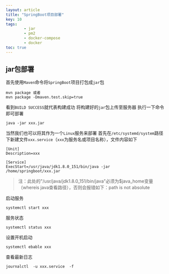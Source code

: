 ```yaml
---
layout: article
title: "SpringBoot项目部署"
key: 10
tags: 
        - jar
        - pm2
        - docker-compose
        - docker
toc: true
---
```

## jar包部署

首先使用`Maven`命令将`SpringBoot`项目打包成`jar`包
```
mvn package 或者
mvn package -Dmaven.test.skip=true
```
看到`BUILD SUCCESS`就代表构建成功
将构建好的`jar`包上传至服务器
执行一下命令即可部署
```
java -jar xxx.jar
```
当然我们也可以将其作为一个`Linux`服务来部署
首先在`/etc/systemd/system`路径下新建文件`xxx.service`（`xxx`为服务名或项目名称），文件内容如下
```
[Unit]
Description=xxx

[Service]
ExecStart=/usr/java/jdk1.8.0_151/bin/java -jar /home/springboot/xxx.jar
```
> 注：此处的"/usr/java/jdk1.8.0_151/bin/java"必须为$java_home变量（whereis java查看路径），否则会报错如下：path is not absolute

启动服务
```
systemctl start xxx
```
服务状态
```
systemctl status xxx
```
设置开机启动
```
systemctl ebable xxx
```
查看最新日志
```
journalctl  -u xxx.service  -f
```
